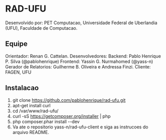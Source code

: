 RAD-UFU
=======

Desenvolvido por: PET Computacao, Universidade Federal de Uberlandia (UFU), Faculdade de Computacao.

Equipe
-------
Orientador: Renan G. Cattelan.
Desenvolvedores:
    Backend: Pablo Henrique P. Silva (@pablohenrique)
    Frontend: Yassin G. Nurmahomed (@yass-n)
    Gerador de Relatorios: Guilherme B. Oliveira e Andressa Finzi.
Cliente: FAGEN, UFU

Instalacao
-------
1. git clone https://github.com/pablohenrique/rad-ufu.git
2. apt-get install curl
3. cd /var/www/rad-ufu/
4. curl -sS https://getcomposer.org/installer | php
5. php composer.phar install --dev
6. Va ate o repositorio yass-n/rad-ufu-client e siga as instrucoes do arquivo README.

